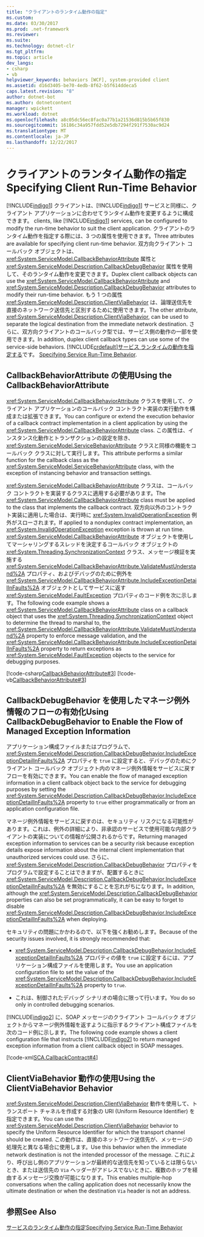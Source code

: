 ```yaml
---
title: "クライアントのランタイム動作の指定"
ms.custom: 
ms.date: 03/30/2017
ms.prod: .net-framework
ms.reviewer: 
ms.suite: 
ms.technology: dotnet-clr
ms.tgt_pltfrm: 
ms.topic: article
dev_langs:
- csharp
- vb
helpviewer_keywords: behaviors [WCF], system-provided client
ms.assetid: d16d3405-be70-4edb-8f62-b5f614ddeca5
caps.latest.revision: "8"
author: dotnet-bot
ms.author: dotnetcontent
manager: wpickett
ms.workload: dotnet
ms.openlocfilehash: a8c05dc56ec8fac0a77b1a21536d815b5b65f830
ms.sourcegitcommit: 16186c34a957fdd52e5db7294f291f7530ac9d24
ms.translationtype: MT
ms.contentlocale: ja-JP
ms.lasthandoff: 12/22/2017
---
```

# <a name="specifying-client-run-time-behavior"></a><span data-ttu-id="fdd42-102">クライアントのランタイム動作の指定</span><span class="sxs-lookup"><span data-stu-id="fdd42-102">Specifying Client Run-Time Behavior</span></span>
[!INCLUDE[indigo1](../../../includes/indigo1-md.md)]<span data-ttu-id="fdd42-103"> クライアントは、[!INCLUDE[indigo1](../../../includes/indigo1-md.md)] サービスと同様に、クライアント アプリケーションに合わせてランタイム動作を変更するように構成できます。</span><span class="sxs-lookup"><span data-stu-id="fdd42-103"> clients, like [!INCLUDE[indigo1](../../../includes/indigo1-md.md)] services, can be configured to modify the run-time behavior to suit the client application.</span></span> <span data-ttu-id="fdd42-104">クライアントのランタイム動作を指定する際には、3 つの属性を使用できます。</span><span class="sxs-lookup"><span data-stu-id="fdd42-104">Three attributes are available for specifying client run-time behavior.</span></span> <span data-ttu-id="fdd42-105">双方向クライアント コールバック オブジェクトは、<xref:System.ServiceModel.CallbackBehaviorAttribute> 属性と <xref:System.ServiceModel.Description.CallbackDebugBehavior> 属性を使用して、そのランタイム動作を変更できます。</span><span class="sxs-lookup"><span data-stu-id="fdd42-105">Duplex client callback objects can use the <xref:System.ServiceModel.CallbackBehaviorAttribute> and <xref:System.ServiceModel.Description.CallbackDebugBehavior> attributes to modify their run-time behavior.</span></span> <span data-ttu-id="fdd42-106">もう 1 つの属性 <xref:System.ServiceModel.Description.ClientViaBehavior> は、論理送信先を直接のネットワーク送信先と区別するために使用できます。</span><span class="sxs-lookup"><span data-stu-id="fdd42-106">The other attribute, <xref:System.ServiceModel.Description.ClientViaBehavior>, can be used to separate the logical destination from the immediate network destination.</span></span> <span data-ttu-id="fdd42-107">さらに、双方向クライアントのコールバック型では、サービス側の動作の一部を使用できます。</span><span class="sxs-lookup"><span data-stu-id="fdd42-107">In addition, duplex client callback types can use some of the service-side behaviors.</span></span> [!INCLUDE[crdefault](../../../includes/crdefault-md.md)]<span data-ttu-id="fdd42-108">[サービス ランタイムの動作を指定する](../../../docs/framework/wcf/specifying-service-run-time-behavior.md)です。</span><span class="sxs-lookup"><span data-stu-id="fdd42-108"> [Specifying Service Run-Time Behavior](../../../docs/framework/wcf/specifying-service-run-time-behavior.md).</span></span>  
  
## <a name="using-the-callbackbehaviorattribute"></a><span data-ttu-id="fdd42-109">CallbackBehaviorAttribute の使用</span><span class="sxs-lookup"><span data-stu-id="fdd42-109">Using the CallbackBehaviorAttribute</span></span>  
 <span data-ttu-id="fdd42-110"><xref:System.ServiceModel.CallbackBehaviorAttribute> クラスを使用して、クライアント アプリケーションのコールバック コントラクト実装の実行動作を構成または拡張できます。</span><span class="sxs-lookup"><span data-stu-id="fdd42-110">You can configure or extend the execution behavior of a callback contract implementation in a client application by using the <xref:System.ServiceModel.CallbackBehaviorAttribute> class.</span></span> <span data-ttu-id="fdd42-111">この属性は、インスタンス化動作とトランザクションの設定を除き、<xref:System.ServiceModel.ServiceBehaviorAttribute> クラスと同様の機能をコールバック クラスに対して実行します。</span><span class="sxs-lookup"><span data-stu-id="fdd42-111">This attribute performs a similar function for the callback class as the <xref:System.ServiceModel.ServiceBehaviorAttribute> class, with the exception of instancing behavior and transaction settings.</span></span>  
  
 <span data-ttu-id="fdd42-112"><xref:System.ServiceModel.CallbackBehaviorAttribute> クラスは、コールバック コントラクトを実装するクラスに適用する必要があります。</span><span class="sxs-lookup"><span data-stu-id="fdd42-112">The <xref:System.ServiceModel.CallbackBehaviorAttribute> class must be applied to the class that implements the callback contract.</span></span> <span data-ttu-id="fdd42-113">双方向以外のコントラクト実装に適用した場合は、実行時に <xref:System.InvalidOperationException> 例外がスローされます。</span><span class="sxs-lookup"><span data-stu-id="fdd42-113">If applied to a nonduplex contract implementation, an <xref:System.InvalidOperationException> exception is thrown at run time.</span></span> <span data-ttu-id="fdd42-114"><xref:System.ServiceModel.CallbackBehaviorAttribute> オブジェクトを使用してマーシャリングするスレッドを決定するコールバック オブジェクトの <xref:System.Threading.SynchronizationContext> クラス、メッセージ検証を実施する <xref:System.ServiceModel.CallbackBehaviorAttribute.ValidateMustUnderstand%2A> プロパティ、およびデバッグのために例外を <xref:System.ServiceModel.CallbackBehaviorAttribute.IncludeExceptionDetailInFaults%2A> オブジェクトとしてサービスに返す <xref:System.ServiceModel.FaultException> プロパティのコード例を次に示します。</span><span class="sxs-lookup"><span data-stu-id="fdd42-114">The following code example shows a <xref:System.ServiceModel.CallbackBehaviorAttribute> class on a callback object that uses the <xref:System.Threading.SynchronizationContext> object to determine the thread to marshal to, the <xref:System.ServiceModel.CallbackBehaviorAttribute.ValidateMustUnderstand%2A> property to enforce message validation, and the <xref:System.ServiceModel.CallbackBehaviorAttribute.IncludeExceptionDetailInFaults%2A> property to return exceptions as <xref:System.ServiceModel.FaultException> objects to the service for debugging purposes.</span></span>  
  
 [!code-csharp[CallbackBehaviorAttribute#3](../../../samples/snippets/csharp/VS_Snippets_CFX/callbackbehaviorattribute/cs/client.cs#3)]
 [!code-vb[CallbackBehaviorAttribute#3](../../../samples/snippets/visualbasic/VS_Snippets_CFX/callbackbehaviorattribute/vb/client.vb#3)]  
  
## <a name="using-callbackdebugbehavior-to-enable-the-flow-of-managed-exception-information"></a><span data-ttu-id="fdd42-115">CallbackDebugBehavior を使用したマネージ例外情報のフローの有効化</span><span class="sxs-lookup"><span data-stu-id="fdd42-115">Using CallbackDebugBehavior to Enable the Flow of Managed Exception Information</span></span>  
 <span data-ttu-id="fdd42-116">アプリケーション構成ファイルまたはプログラムで、<xref:System.ServiceModel.Description.CallbackDebugBehavior.IncludeExceptionDetailInFaults%2A> プロパティを `true` に設定すると、デバッグのためにクライアント コールバック オブジェクト内のマネージ例外情報をサービスに戻すフローを有効にできます。</span><span class="sxs-lookup"><span data-stu-id="fdd42-116">You can enable the flow of managed exception information in a client callback object back to the service for debugging purposes by setting the <xref:System.ServiceModel.Description.CallbackDebugBehavior.IncludeExceptionDetailInFaults%2A> property to `true` either programmatically or from an application configuration file.</span></span>  
  
 <span data-ttu-id="fdd42-117">マネージ例外情報をサービスに戻すのは、セキュリティ リスクになる可能性があります。これは、例外の詳細により、非承認のサービスで使用可能な内部クライアントの実装についての情報が公開されるからです。</span><span class="sxs-lookup"><span data-stu-id="fdd42-117">Returning managed exception information to services can be a security risk because exception details expose information about the internal client implementation that  unauthorized services could use.</span></span> <span data-ttu-id="fdd42-118">さらに、<xref:System.ServiceModel.Description.CallbackDebugBehavior> プロパティをプログラムで設定することはできますが、配置するときに <xref:System.ServiceModel.Description.CallbackDebugBehavior.IncludeExceptionDetailInFaults%2A> を無効にすることを忘れがちになります。</span><span class="sxs-lookup"><span data-stu-id="fdd42-118">In addition, although the <xref:System.ServiceModel.Description.CallbackDebugBehavior> properties can also be set programmatically, it can be easy to forget to disable <xref:System.ServiceModel.Description.CallbackDebugBehavior.IncludeExceptionDetailInFaults%2A> when deploying.</span></span>  
  
 <span data-ttu-id="fdd42-119">セキュリティの問題にかかわるので、以下を強くお勧めします。</span><span class="sxs-lookup"><span data-stu-id="fdd42-119">Because of the security issues involved, it is strongly recommended that:</span></span>  
  
-   <span data-ttu-id="fdd42-120"><xref:System.ServiceModel.Description.CallbackDebugBehavior.IncludeExceptionDetailInFaults%2A> プロパティの値を `true` に設定するには、アプリケーション構成ファイルを使用します。</span><span class="sxs-lookup"><span data-stu-id="fdd42-120">You use an application configuration file to set the value of the <xref:System.ServiceModel.Description.CallbackDebugBehavior.IncludeExceptionDetailInFaults%2A> property to `true`.</span></span>  
  
-   <span data-ttu-id="fdd42-121">これは、制御されたデバッグ シナリオの場合に限って行います。</span><span class="sxs-lookup"><span data-stu-id="fdd42-121">You do so only in controlled debugging scenarios.</span></span>  
  
 <span data-ttu-id="fdd42-122">[!INCLUDE[indigo2](../../../includes/indigo2-md.md)] に、SOAP メッセージのクライアント コールバック オブジェクトからマネージ例外情報を返すように指示するクライアント構成ファイルを次のコード例に示します。</span><span class="sxs-lookup"><span data-stu-id="fdd42-122">The following code example shows a client configuration file that instructs [!INCLUDE[indigo2](../../../includes/indigo2-md.md)] to return managed exception information from a client callback object in SOAP messages.</span></span>  
  
 [!code-xml[SCA.CallbackContract#4](../../../samples/snippets/csharp/VS_Snippets_CFX/sca.callbackcontract/cs/client.exe.config#4)]  
 
## <a name="using-the-clientviabehavior-behavior"></a><span data-ttu-id="fdd42-123">ClientViaBehavior 動作の使用</span><span class="sxs-lookup"><span data-stu-id="fdd42-123">Using the ClientViaBehavior Behavior</span></span>  
 <span data-ttu-id="fdd42-124"><xref:System.ServiceModel.Description.ClientViaBehavior> 動作を使用して、トランスポート チャネルを作成する対象の URI (Uniform Resource Identifier) を指定できます。</span><span class="sxs-lookup"><span data-stu-id="fdd42-124">You can use the <xref:System.ServiceModel.Description.ClientViaBehavior> behavior to specify the Uniform Resource Identifier for which the transport channel should be created.</span></span> <span data-ttu-id="fdd42-125">この動作は、直接のネットワーク送信先が、メッセージの処理先と異なる場合に使用します。</span><span class="sxs-lookup"><span data-stu-id="fdd42-125">Use this behavior when the immediate network destination is not the intended processor of the message.</span></span> <span data-ttu-id="fdd42-126">これにより、呼び出し側のアプリケーションが最終的な送信先を知っているとは限らないとき、または送信先の `Via` ヘッダーがアドレスでないときに、複数のホップを経由するメッセージ交換が可能になります。</span><span class="sxs-lookup"><span data-stu-id="fdd42-126">This enables multiple-hop conversations when the calling application does not necessarily know the ultimate destination or when the destination `Via` header is not an address.</span></span>  
  
## <a name="see-also"></a><span data-ttu-id="fdd42-127">参照</span><span class="sxs-lookup"><span data-stu-id="fdd42-127">See Also</span></span>  
 [<span data-ttu-id="fdd42-128">サービスのランタイム動作の指定</span><span class="sxs-lookup"><span data-stu-id="fdd42-128">Specifying Service Run-Time Behavior</span></span>](../../../docs/framework/wcf/specifying-service-run-time-behavior.md)

